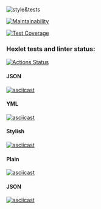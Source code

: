 ![style&tests](https://github.com/phoenix3x3/frontend-project-lvl2/workflows/style&tests/badge.svg)

[![Maintainability](https://api.codeclimate.com/v1/badges/ffed285ea8959ba4b5c8/maintainability)](https://codeclimate.com/github/phoenix3x3/frontend-project-lvl2/maintainability)

[![Test Coverage](https://api.codeclimate.com/v1/badges/ffed285ea8959ba4b5c8/test_coverage)](https://codeclimate.com/github/phoenix3x3/frontend-project-lvl2/test_coverage)

### Hexlet tests and linter status:

[![Actions Status](https://github.com/phoenix3x3/frontend-project-lvl2/workflows/hexlet-check/badge.svg)](https://github.com/phoenix3x3/frontend-project-lvl2/actions)

#### JSON

[![asciicast](https://asciinema.org/a/ht2LcwfJyc6ktMa74yhZjHqLO.svg)](https://asciinema.org/a/ht2LcwfJyc6ktMa74yhZjHqLO)

#### YML

[![asciicast](https://asciinema.org/a/22DKvPnSonwTPLp04OHbwDj4B.svg)](https://asciinema.org/a/22DKvPnSonwTPLp04OHbwDj4B)

#### Stylish

[![asciicast](https://asciinema.org/a/5t2u8XCjwVt29XOTl6iz3T3ys.svg)](https://asciinema.org/a/5t2u8XCjwVt29XOTl6iz3T3ys)

#### Plain

[![asciicast](https://asciinema.org/a/793o1bVidl0coQepAL2yc5NQu.svg)](https://asciinema.org/a/793o1bVidl0coQepAL2yc5NQu)

#### JSON

[![asciicast](https://asciinema.org/a/QdA4OBj8FSwfr4GpJ1HT9XRho.svg)](https://asciinema.org/a/QdA4OBj8FSwfr4GpJ1HT9XRho)
